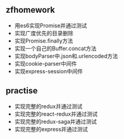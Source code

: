 ## zfhomework

- 用es6实现Promise并通过测试
- 实现广度优先的目录删除
- 实现Promise.finally方法
- 实现一个自己的Buffer.concat方法
- 实现bodyParser中.json和.urlencoded方法
- 实现cookie-parser中间件
- 实现express-session中间件

## practise
- 实现完整的redux并通过测试
- 实现完整的react-redux并通过测试
- 实现完整的redux-saga并通过测试
- 实现完整的express并通过测试